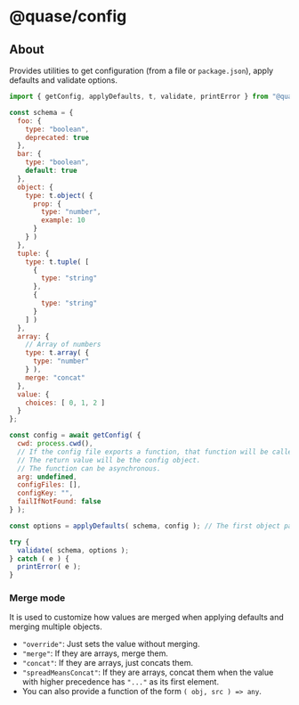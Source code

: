 # @quase/config

## About

Provides utilities to get configuration (from a file or `package.json`), apply defaults and validate options.

```js
import { getConfig, applyDefaults, t, validate, printError } from "@quase/config";

const schema = {
  foo: {
    type: "boolean",
    deprecated: true
  },
  bar: {
    type: "boolean",
    default: true
  },
  object: {
    type: t.object( {
      prop: {
        type: "number",
        example: 10
      }
    } )
  },
  tuple: {
    type: t.tuple( [
      {
        type: "string"
      },
      {
        type: "string"
      }
    ] )
  },
  array: {
    // Array of numbers
    type: t.array( {
      type: "number"
    } ),
    merge: "concat"
  },
  value: {
    choices: [ 0, 1, 2 ]
  }
};

const config = await getConfig( {
  cwd: process.cwd(),
  // If the config file exports a function, that function will be called with this argument.
  // The return value will be the config object.
  // The function can be asynchronous.
  arg: undefined,
  configFiles: [],
  configKey: "",
  failIfNotFound: false
} );

const options = applyDefaults( schema, config ); // The first object passed (after schema) takes precedence

try {
  validate( schema, options );
} catch ( e ) {
  printError( e );
}
```

### Merge mode

It is used to customize how values are merged when applying defaults and merging multiple objects.

- `"override"`: Just sets the value without merging.
- `"merge"`: If they are arrays, merge them.
- `"concat"`: If they are arrays, just concats them.
- `"spreadMeansConcat"`: If they are arrays, concat them when the value with higher precedence has `"..."` as its first element.
- You can also provide a function of the form `( obj, src ) => any`.
